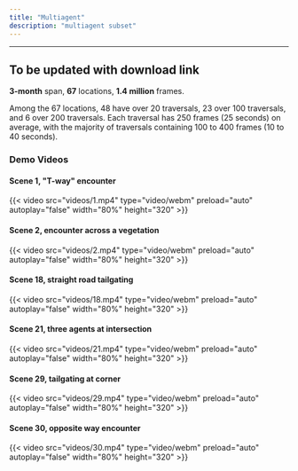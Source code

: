 ```yaml
---
title: "Multiagent"
description: "multiagent subset"
---
```


---
## To be updated with download link
**3-month** span, **67** locations, **1.4 million** frames.

Among the 67 locations, 48 have over 20 traversals, 23 over 100 traversals, and 6 over 200 traversals. 
Each traversal has 250 frames (25 seconds) on average, with the majority of traversals containing 100 to 400 frames (10 to 40 seconds).

### Demo Videos
#### Scene 1, "T-way" encounter
{{< video src="videos/1.mp4" type="video/webm" preload="auto" autoplay="false" width="80%" height="320" >}}

#### Scene 2, encounter across a vegetation
{{< video src="videos/2.mp4" type="video/webm" preload="auto" autoplay="false" width="80%" height="320" >}}

#### Scene 18, straight road tailgating
{{< video src="videos/18.mp4" type="video/webm" preload="auto" autoplay="false" width="80%" height="320" >}}

#### Scene 21, three agents at intersection
{{< video src="videos/21.mp4" type="video/webm" preload="auto" autoplay="false" width="80%" height="320" >}}

#### Scene 29, tailgating at corner
{{< video src="videos/29.mp4" type="video/webm" preload="auto" autoplay="false" width="80%" height="320" >}}

#### Scene 30, opposite way encounter
{{< video src="videos/30.mp4" type="video/webm" preload="auto" autoplay="false" width="80%" height="320" >}}